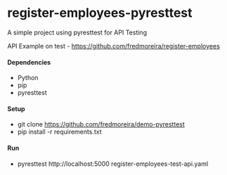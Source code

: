 # register-employees-pyresttest

A simple project using pyresttest for API Testing

API Example on test - https://github.com/fredmoreira/register-employees

#### Dependencies

* Python
* pip
* pyresttest

#### Setup
* git clone https://github.com/fredmoreira/demo-pyresttest
* pip install -r requirements.txt

#### Run

* pyresttest http://localhost:5000 register-employees-test-api.yaml
